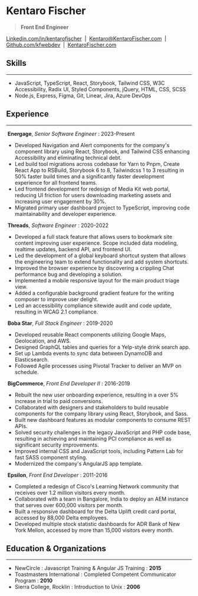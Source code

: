 # Kentaro Fischer

> **Front End Engineer**

[Linkedin.com/in/kentarofischer](https://linkedin.com/in/kentarofischer) &nbsp;|&nbsp; [Kentaro@KentaroFischer.com](kentaro@kentarofischer.com) &nbsp;|&nbsp; [Github.com/kfwebdev](https://github.com/kfwebdev) &nbsp;|&nbsp; [KentaroFischer.com](http://kentarofischer.com)

## Skills

---

- JavaScript, TypeScript, React, Storybook, Tailwind CSS, W3C Accessibility, Radix UI, Styled Components, jQuery, HTML, CSS, SCSS<br />
- Node.js, Express, Figma, Git, Linear, Jira, Azure DevOps<br />

## Experience

---

&nbsp;**Energage**, _Senior Software Engineer_ : 2023-Present

- Developed Navigation and Alert components for the company's component library using React, Storybook, and Tailwind CSS enhancing Accessibility and eliminating technical debt.
- Led build tool migrations across codebase for Yarn to Pnpm, Create React App to RSBuild, Storybook 6 to 8, Tailwindcss 1 to 3 resulting in 50% faster build times and a significantly faster development experience for all frontend teams.
- Led frontend development for redesign of Media Kit web portal, reducing UI friction for users downloading marketing assets and increasing user engagement by 30%.
- Migrated primary user dashboard project to TypeScript, improving code maintainability and developer experience.

&nbsp;**Threads**, _Software Engineer_ : 2020-2022

- Developed a full stack feature that allows users to bookmark site content improving user experience. Scope included data modeling, realtime updates, backend API, and frontend UI.
- Led the development of a global keyboard shortcut system that allows the engineering team to extend functionality and add system shortcuts.
- Improved the browser experience by discovering a crippling Chat performance bug and developing a solution.
- Implemented a mobile responsive layout for the main product triage view.
- Added a configurable background gradient feature for the writing composer to improve user delight.
- Led an accessibility compliance sitewide audit and code update, resulting in WCAG 2.1 compliance.

&nbsp;**Boba Star**, _Full Stack Engineer_ : 2019-2020

- Developed reusable React components utilizing Google Maps, Geolocation, and AWS.
- Designed GraphQL tables and queries for a Yelp-style drink search app.
- Set up Lambda events to sync data between DynamoDB and Elasticsearch.
- Followed Agile processes using Pivotal Tracker to deliver an MVP on schedule.

&nbsp;**BigCommerce**, _Front End Developer II_ : 2016-2019

- Rebuilt the new user onboarding experience, resulting in a over 5% increase in trial to paid conversions.
- Collaborated with designers and stakeholders to build reusable components for the company library using React, Storybook, and Sass.
- Built new dashboard features as modular components to consume REST APIs.
- Solved security challenges in the legacy JavaScript and PHP code base, resulting in achieving and maintaining PCI compliance as well as significant security improvements.
- Improved internal CSS and JavaScript tools, including Pattern Lab for fast SASS component styling.
- Modernized the company's AngularJS app template.

&nbsp;**Epsilon**, _Front End Developer_ : 2011-2016

- Completed a redesign of Cisco's Learning Network community that receives over 1.2 million visitors every month.
- Collaborated with a team in Bangalore, India to deploy an AEM instance that serves over 600,000 visitors per month.
- Built a responsive dashboard for the Delta Uplift credit card portal, accessed by 88,000 Delta employees.
- Developed multiple stock statistic dashboards for ADR Bank of New York Mellon, accessed by more than 15,000 visitors every month.

## Education & Organizations

---

- NewCircle : Javascript Training & Angular JS Training : **2015**<br/>
- Toastmasters International : Completed Competent Communicator Program : **2010**<br/>
- Sierra College, Rocklin : Introduction to Unix : **2006**<br/>
